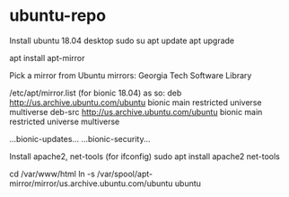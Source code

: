 # ubuntu-repo

Install ubuntu 18.04 desktop
sudo su
apt update
apt upgrade

apt install apt-mirror

Pick a mirror from Ubuntu mirrors:
Georgia Tech Software Library

/etc/apt/mirror.list (for bionic 18.04) as so:
deb http://us.archive.ubuntu.com/ubuntu bionic main restricted universe multiverse 
deb-src http://us.archive.ubuntu.com/ubuntu bionic main restricted universe multiverse 

...bionic-updates...
...bionic-security...

Install apache2, net-tools (for ifconfig)
sudo apt install apache2 net-tools

cd /var/www/html
ln -s /var/spool/apt-mirror/mirror/us.archive.ubuntu.com/ubuntu ubuntu
